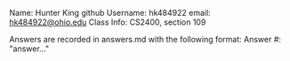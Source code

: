 Name: Hunter King
github Username: hk484922
email: hk484922@ohio.edu
Class Info: CS2400, section 109

Answers are recorded in answers.md with the following format:
    Answer #:
    "answer..."
